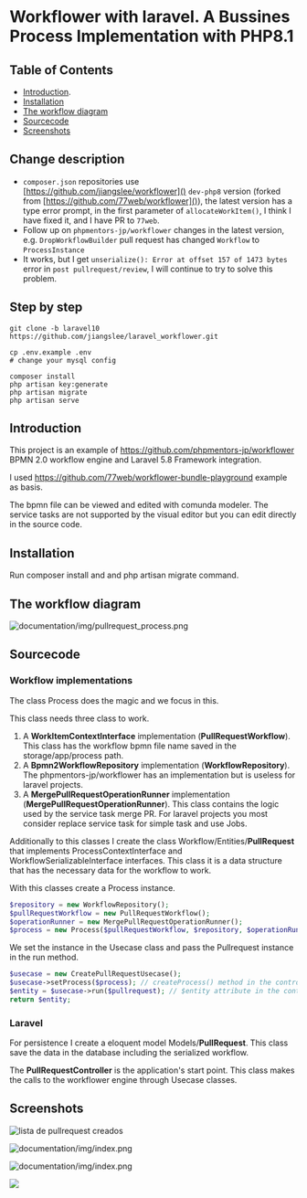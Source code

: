 # Workflower with laravel. A Bussines Process Implementation with PHP8.1

## Table of Contents

- [Introduction](#introduccion).
- [Installation](#installation)
- [The workflow diagram](#the-workflow-diagram)
- [Sourcecode](#sourcecode)
- [Screenshots](#screenshots)

## Change description

- `composer.json` repositories use [https://github.com/jiangslee/workflower]() `dev-php8` version (forked from [https://github.com/77web/workflower]()),  the latest version has a type error prompt, in the first parameter of `allocateWorkItem()`, I think I have fixed it, and I have PR to `77web`.
- Follow up on `phpmentors-jp/workflower` changes in the latest version, e.g. `DropWorkflowBuilder` pull request has  changed `Workflow` to `ProcessInstance`
- It works, but I get `unserialize(): Error at offset 157 of 1473 bytes` error in `post pullrequest/review`, I will continue to try to solve this problem.

## Step by step

```
git clone -b laravel10 https://github.com/jiangslee/laravel_workflower.git

cp .env.example .env
# change your mysql config

composer install
php artisan key:generate
php artisan migrate
php artisan serve
```

## Introduction

This project is an example of https://github.com/phpmentors-jp/workflower  BPMN 2.0 workflow engine and Laravel 5.8 Framework integration.

I used https://github.com/77web/workflower-bundle-playground example as basis.

The bpmn file can be viewed and edited with comunda modeler. The service tasks are not supported by the visual editor but you can edit directly in the source code.

## Installation

Run composer install and and php artisan migrate command.

## The workflow diagram

![documentation/img/pullrequest_process.png](documentation/img/pullrequest_process.png)

## Sourcecode

### Workflow implementations

The class Process does the magic and we focus in this.

This class needs three class to work.

1. A **WorkItemContextInterface** implementation (**PullRequestWorkflow**).  This class has the workflow bpmn file name saved in the storage/app/process path.
2. A **Bpmn2WorkflowRepository** implementation (**WorkflowRepository**). The phpmentors-jp/workflower has an implementation but is useless for laravel projects.
3. A **MergePullRequestOperationRunner** implementation (**MergePullRequestOperationRunner**). This class contains the logic used by the service task merge PR. For laravel projects you most consider replace service task for simple task and use Jobs.

Additionally to this classes I create the class Workflow/Entities/**PullRequest** that implements ProcessContextInterface and WorkflowSerializableInterface interfaces. This class it is a data structure that has the necessary data for the workflow to work.

With this classes create a Process instance.

```php
$repository = new WorkflowRepository();
$pullRequestWorkflow = new PullRequestWorkflow();
$operationRunner = new MergePullRequestOperationRunner();
$process = new Process($pullRequestWorkflow, $repository, $operationRunner);
```

We set the instance in the Usecase class and pass the Pullrequest instance in the run method.

```php
$usecase = new CreatePullRequestUsecase();
$usecase->setProcess($process); // createProcess() method in the controller class
$entity = $usecase->run($pullrequest); // $entity attribute in the controller class
return $entity;
```

### Laravel

For persistence I create a eloquent model Models/**PullRequest**. This class save the data in the database including the serialized workflow.

The **PullRequestController** is the application's start point. This class makes the calls to the workflower engine through Usecase classes.

## Screenshots

![lista de pullrequest creados](documentation/img/index.png)

![documentation/img/index.png](documentation/img/create.png)

![documentation/img/index.png](documentation/img/review.png)

![](documentation/img/fix.png)
